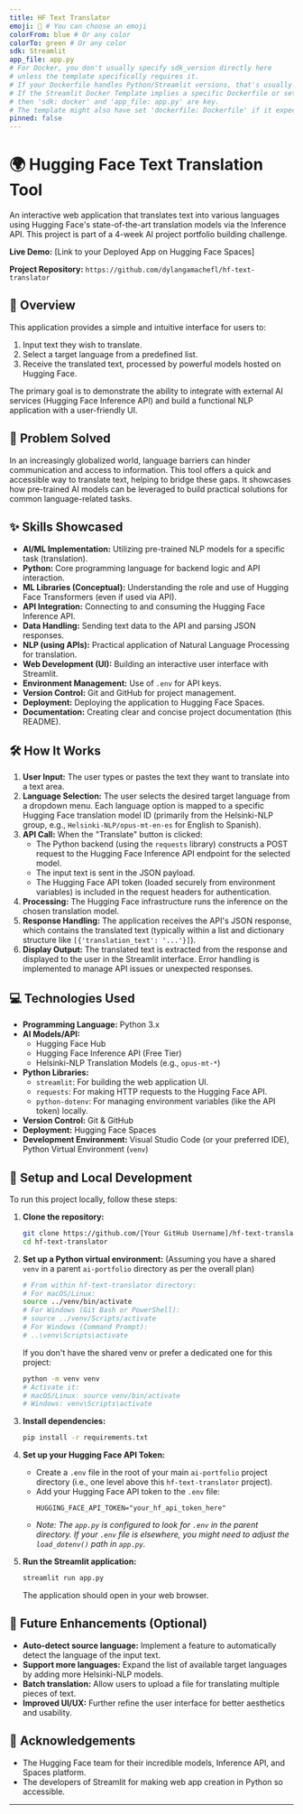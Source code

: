 ```yaml
---
title: HF Text Translator
emoji: 🤗 # You can choose an emoji
colorFrom: blue # Or any color
colorTo: green # Or any color
sdk: Streamlit
app_file: app.py
# For Docker, you don't usually specify sdk_version directly here
# unless the template specifically requires it.
# If your Dockerfile handles Python/Streamlit versions, that's usually enough.
# If the Streamlit Docker Template implies a specific Dockerfile or setup,
# then 'sdk: docker' and 'app_file: app.py' are key.
# The template might also have set 'dockerfile: Dockerfile' if it expects one.
pinned: false
---
```


# 🌍 Hugging Face Text Translation Tool

An interactive web application that translates text into various languages using Hugging Face's state-of-the-art translation models via the Inference API. This project is part of a 4-week AI project portfolio building challenge.

**Live Demo:** [Link to your Deployed App on Hugging Face Spaces]

**Project Repository:** `https://github.com/dylangamachefl/hf-text-translator`

## 📖 Overview

This application provides a simple and intuitive interface for users to:
1.  Input text they wish to translate.
2.  Select a target language from a predefined list.
3.  Receive the translated text, processed by powerful models hosted on Hugging Face.

The primary goal is to demonstrate the ability to integrate with external AI services (Hugging Face Inference API) and build a functional NLP application with a user-friendly UI.

## 🎯 Problem Solved

In an increasingly globalized world, language barriers can hinder communication and access to information. This tool offers a quick and accessible way to translate text, helping to bridge these gaps. It showcases how pre-trained AI models can be leveraged to build practical solutions for common language-related tasks.

## ✨ Skills Showcased

*   **AI/ML Implementation:** Utilizing pre-trained NLP models for a specific task (translation).
*   **Python:** Core programming language for backend logic and API interaction.
*   **ML Libraries (Conceptual):** Understanding the role and use of Hugging Face Transformers (even if used via API).
*   **API Integration:** Connecting to and consuming the Hugging Face Inference API.
*   **Data Handling:** Sending text data to the API and parsing JSON responses.
*   **NLP (using APIs):** Practical application of Natural Language Processing for translation.
*   **Web Development (UI):** Building an interactive user interface with Streamlit.
*   **Environment Management:** Use of `.env` for API keys.
*   **Version Control:** Git and GitHub for project management.
*   **Deployment:** Deploying the application to Hugging Face Spaces.
*   **Documentation:** Creating clear and concise project documentation (this README).

## 🛠️ How It Works

1.  **User Input:** The user types or pastes the text they want to translate into a text area.
2.  **Language Selection:** The user selects the desired target language from a dropdown menu. Each language option is mapped to a specific Hugging Face translation model ID (primarily from the Helsinki-NLP group, e.g., `Helsinki-NLP/opus-mt-en-es` for English to Spanish).
3.  **API Call:** When the "Translate" button is clicked:
    *   The Python backend (using the `requests` library) constructs a POST request to the Hugging Face Inference API endpoint for the selected model.
    *   The input text is sent in the JSON payload.
    *   The Hugging Face API token (loaded securely from environment variables) is included in the request headers for authentication.
4.  **Processing:** The Hugging Face infrastructure runs the inference on the chosen translation model.
5.  **Response Handling:** The application receives the API's JSON response, which contains the translated text (typically within a list and dictionary structure like `[{'translation_text': '...'}]`).
6.  **Display Output:** The translated text is extracted from the response and displayed to the user in the Streamlit interface. Error handling is implemented to manage API issues or unexpected responses.

## 💻 Technologies Used

*   **Programming Language:** Python 3.x
*   **AI Models/API:**
    *   Hugging Face Hub
    *   Hugging Face Inference API (Free Tier)
    *   Helsinki-NLP Translation Models (e.g., `opus-mt-*`)
*   **Python Libraries:**
    *   `streamlit`: For building the web application UI.
    *   `requests`: For making HTTP requests to the Hugging Face API.
    *   `python-dotenv`: For managing environment variables (like the API token) locally.
*   **Version Control:** Git & GitHub
*   **Deployment:** Hugging Face Spaces
*   **Development Environment:** Visual Studio Code (or your preferred IDE), Python Virtual Environment (`venv`)

## 🚀 Setup and Local Development

To run this project locally, follow these steps:

1.  **Clone the repository:**
    ```bash
    git clone https://github.com/[Your GitHub Username]/hf-text-translator.git
    cd hf-text-translator
    ```

2.  **Set up a Python virtual environment:**
    (Assuming you have a shared `venv` in a parent `ai-portfolio` directory as per the overall plan)
    ```bash
    # From within hf-text-translator directory:
    # For macOS/Linux:
    source ../venv/bin/activate
    # For Windows (Git Bash or PowerShell):
    # source ../venv/Scripts/activate
    # For Windows (Command Prompt):
    # ..\venv\Scripts\activate
    ```
    If you don't have the shared venv or prefer a dedicated one for this project:
    ```bash
    python -m venv venv
    # Activate it:
    # macOS/Linux: source venv/bin/activate
    # Windows: venv\Scripts\activate
    ```

3.  **Install dependencies:**
    ```bash
    pip install -r requirements.txt
    ```

4.  **Set up your Hugging Face API Token:**
    *   Create a `.env` file in the root of your main `ai-portfolio` project directory (i.e., one level above this `hf-text-translator` project).
    *   Add your Hugging Face API token to the `.env` file:
        ```
        HUGGING_FACE_API_TOKEN="your_hf_api_token_here"
        ```
    *   *Note: The `app.py` is configured to look for `.env` in the parent directory. If your `.env` file is elsewhere, you might need to adjust the `load_dotenv()` path in `app.py`.*

5.  **Run the Streamlit application:**
    ```bash
    streamlit run app.py
    ```
    The application should open in your web browser.

## 🔮 Future Enhancements (Optional)

*   **Auto-detect source language:** Implement a feature to automatically detect the language of the input text.
*   **Support more languages:** Expand the list of available target languages by adding more Helsinki-NLP models.
*   **Batch translation:** Allow users to upload a file for translating multiple pieces of text.
*   **Improved UI/UX:** Further refine the user interface for better aesthetics and usability.

## 🙏 Acknowledgements

*   The Hugging Face team for their incredible models, Inference API, and Spaces platform.
*   The developers of Streamlit for making web app creation in Python so accessible.

---